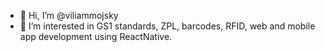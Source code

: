- 👋 Hi, I’m @viliammojsky
- 👀 I’m interested in GS1 standards, ZPL, barcodes, RFID, web and mobile app development using ReactNative.

<!---
- 🌱 I’m currently learning .
- 💞️ I’m looking to collaborate on ...
- 📫 How to reach me ...
--->
<!---
viliammojsky/viliammojsky is a ✨ special ✨ repository because its `README.md` (this file) appears on your GitHub profile.
You can click the Preview link to take a look at your changes.
--->
<!---
viliammojsky/viliammojsky is ✨ special ✨.
He he he :D
--->
